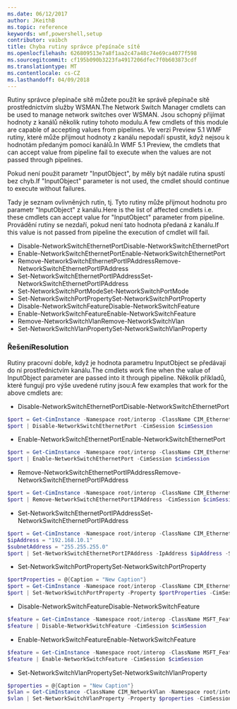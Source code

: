 ```yaml
---
ms.date: 06/12/2017
author: JKeithB
ms.topic: reference
keywords: wmf,powershell,setup
contributor: vaibch
title: Chyba rutiny správce přepínače sítě
ms.openlocfilehash: 626809513e7a8f1aa2c47a48c74e69ca4077f598
ms.sourcegitcommit: cf195b090b3223fa4917206dfec7f0b603873cdf
ms.translationtype: MT
ms.contentlocale: cs-CZ
ms.lasthandoff: 04/09/2018
---
```

<span data-ttu-id="7035a-103">Rutiny správce přepínače sítě můžete použít ke správě přepínače sítě prostřednictvím služby WSMAN.</span><span class="sxs-lookup"><span data-stu-id="7035a-103">The Network Switch Manager cmdlets can be used to manage network switches over WSMAN.</span></span>
<span data-ttu-id="7035a-104">Jsou schopný přijímat hodnoty z kanálů několik rutiny tohoto modulu.</span><span class="sxs-lookup"><span data-stu-id="7035a-104">A few cmdlets of this module are capable of accepting values from pipelines.</span></span>
<span data-ttu-id="7035a-105">Ve verzi Preview 5.1 WMF rutiny, které může přijmout hodnoty z kanálu nepodaří spustit, když nejsou k hodnotám předaným pomocí kanálů.</span><span class="sxs-lookup"><span data-stu-id="7035a-105">In WMF 5.1 Preview, the cmdlets that can accept value from pipeline fail to execute when the values are not passed through pipelines.</span></span>

<span data-ttu-id="7035a-106">Pokud není použit parametr "InputObject", by měly být nadále rutina spustí bez chyb.</span><span class="sxs-lookup"><span data-stu-id="7035a-106">If "InputObject" parameter is not used, the cmdlet should continue to execute without failures.</span></span>

<span data-ttu-id="7035a-107">Tady je seznam ovlivněných rutin, tj. Tyto rutiny může přijmout hodnotu pro parametr "InputObject" z kanálu.</span><span class="sxs-lookup"><span data-stu-id="7035a-107">Here is the list of affected cmdlets i.e. these cmdlets can accept value for "InputObject" parameter from pipeline.</span></span>
<span data-ttu-id="7035a-108">Provádění rutiny se nezdaří, pokud není tato hodnota předaná z kanálu.</span><span class="sxs-lookup"><span data-stu-id="7035a-108">If this value is not passed from pipeline the execution of cmdlet will fail.</span></span>

- <span data-ttu-id="7035a-109">Disable-NetworkSwitchEthernetPort</span><span class="sxs-lookup"><span data-stu-id="7035a-109">Disable-NetworkSwitchEthernetPort</span></span>
- <span data-ttu-id="7035a-110">Enable-NetworkSwitchEthernetPort</span><span class="sxs-lookup"><span data-stu-id="7035a-110">Enable-NetworkSwitchEthernetPort</span></span>
- <span data-ttu-id="7035a-111">Remove-NetworkSwitchEthernetPortIPAddress</span><span class="sxs-lookup"><span data-stu-id="7035a-111">Remove-NetworkSwitchEthernetPortIPAddress</span></span>
- <span data-ttu-id="7035a-112">Set-NetworkSwitchEthernetPortIPAddress</span><span class="sxs-lookup"><span data-stu-id="7035a-112">Set-NetworkSwitchEthernetPortIPAddress</span></span>
- <span data-ttu-id="7035a-113">Set-NetworkSwitchPortMode</span><span class="sxs-lookup"><span data-stu-id="7035a-113">Set-NetworkSwitchPortMode</span></span>
- <span data-ttu-id="7035a-114">Set-NetworkSwitchPortProperty</span><span class="sxs-lookup"><span data-stu-id="7035a-114">Set-NetworkSwitchPortProperty</span></span>
- <span data-ttu-id="7035a-115">Disable-NetworkSwitchFeature</span><span class="sxs-lookup"><span data-stu-id="7035a-115">Disable-NetworkSwitchFeature</span></span>
- <span data-ttu-id="7035a-116">Enable-NetworkSwitchFeature</span><span class="sxs-lookup"><span data-stu-id="7035a-116">Enable-NetworkSwitchFeature</span></span>
- <span data-ttu-id="7035a-117">Remove-NetworkSwitchVlan</span><span class="sxs-lookup"><span data-stu-id="7035a-117">Remove-NetworkSwitchVlan</span></span>
- <span data-ttu-id="7035a-118">Set-NetworkSwitchVlanProperty</span><span class="sxs-lookup"><span data-stu-id="7035a-118">Set-NetworkSwitchVlanProperty</span></span>

### <a name="resolution"></a><span data-ttu-id="7035a-119">Řešení</span><span class="sxs-lookup"><span data-stu-id="7035a-119">Resolution</span></span>
<span data-ttu-id="7035a-120">Rutiny pracovní dobře, když je hodnota parametru InputObject se předávají do ní prostřednictvím kanálu.</span><span class="sxs-lookup"><span data-stu-id="7035a-120">The cmdlets work fine when the value of InputObject parameter are passed into it through pipeline.</span></span> <span data-ttu-id="7035a-121">Několik příkladů, které fungují pro výše uvedené rutiny jsou:</span><span class="sxs-lookup"><span data-stu-id="7035a-121">A few examples that work for the above cmdlets are:</span></span>

- <span data-ttu-id="7035a-122">Disable-NetworkSwitchEthernetPort</span><span class="sxs-lookup"><span data-stu-id="7035a-122">Disable-NetworkSwitchEthernetPort</span></span>
```powershell
$port = Get-CimInstance -Namespace root/interop -ClassName CIM_EthernetPort -CimSession $cimSession | Select-Object -First 1
$port | Disable-NetworkSwitchEthernetPort -CimSession $cimSession
```

- <span data-ttu-id="7035a-123">Enable-NetworkSwitchEthernetPort</span><span class="sxs-lookup"><span data-stu-id="7035a-123">Enable-NetworkSwitchEthernetPort</span></span>
```powershell
$port = Get-CimInstance -Namespace root/interop -ClassName CIM_EthernetPort -CimSession $cimSession | Select-Object -First 1
$port | Enable-NetworkSwitchEthernetPort -CimSession $cimSession
```

- <span data-ttu-id="7035a-124">Remove-NetworkSwitchEthernetPortIPAddress</span><span class="sxs-lookup"><span data-stu-id="7035a-124">Remove-NetworkSwitchEthernetPortIPAddress</span></span>
```powershell
$port = Get-CimInstance -Namespace root/interop -ClassName CIM_EthernetPort -CimSession $cimSession | Select-Object -First 1
$port | Remove-NetworkSwitchEthernetPortIPAddress -CimSession $cimSession
```

- <span data-ttu-id="7035a-125">Set-NetworkSwitchEthernetPortIPAddress</span><span class="sxs-lookup"><span data-stu-id="7035a-125">Set-NetworkSwitchEthernetPortIPAddress</span></span>
```powershell
$port = Get-CimInstance -Namespace root/interop -ClassName CIM_EthernetPort -CimSession $cimSession | Select-Object -First 1
$ipAddress = "192.168.10.1"
$subnetAddress = "255.255.255.0"
$port | Set-NetworkSwitchEthernetPortIPAddress -IpAddress $ipAddress -SubnetAddress $subnetAddress -CimSession $cimSession
```

- <span data-ttu-id="7035a-126">Set-NetworkSwitchPortProperty</span><span class="sxs-lookup"><span data-stu-id="7035a-126">Set-NetworkSwitchPortProperty</span></span>
```powershell
$portProperties = @{Caption = "New Caption"}
$port = Get-CimInstance -Namespace root/interop -ClassName CIM_EthernetPort -CimSession $cimSession | Select-Object -First 1
$port | Set-NetworkSwitchPortProperty -Property $portProperties -CimSession $cimSession
```

- <span data-ttu-id="7035a-127">Disable-NetworkSwitchFeature</span><span class="sxs-lookup"><span data-stu-id="7035a-127">Disable-NetworkSwitchFeature</span></span>
```powershell
$feature = Get-CimInstance -Namespace root/interop -ClassName MSFT_Feature -CimSession $cimSession | Select-Object -First 1
$feature | Disable-NetworkSwitchFeature -CimSession $cimSession
```

- <span data-ttu-id="7035a-128">Enable-NetworkSwitchFeature</span><span class="sxs-lookup"><span data-stu-id="7035a-128">Enable-NetworkSwitchFeature</span></span>
```powershell
$feature = Get-CimInstance -Namespace root/interop -ClassName MSFT_Feature -CimSession $cimSession | Select-Object -First 1
$feature | Enable-NetworkSwitchFeature -CimSession $cimSession
```

- <span data-ttu-id="7035a-129">Set-NetworkSwitchVlanProperty</span><span class="sxs-lookup"><span data-stu-id="7035a-129">Set-NetworkSwitchVlanProperty</span></span>
```powershell
$properties = @{Caption = "New Caption"}
$vlan = Get-CimInstance -ClassName CIM_NetworkVlan -Namespace root/interop -CimSession $cimSession | Select-Object -First 1
$vlan | Set-NetworkSwitchVlanProperty -Property $properties -CimSession $cimSession
```